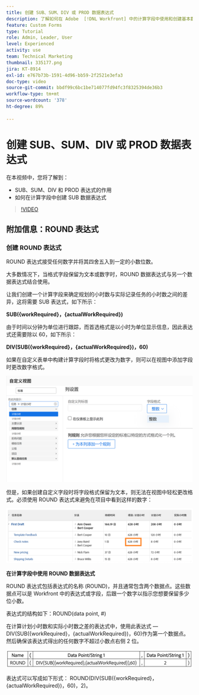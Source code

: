 ```yaml
---
title: 创建 SUB、SUM、DIV 或 PROD 数据表达式
description: 了解如何在 Adobe  [!DNL Workfront] 中的计算字段中使用和创建基本数学表达式。
feature: Custom Forms
type: Tutorial
role: Admin, Leader, User
level: Experienced
activity: use
team: Technical Marketing
thumbnail: 335177.png
jira: KT-8914
exl-id: e767b73b-1591-4d96-bb59-2f2521e3efa3
doc-type: video
source-git-commit: bbdf99c6bc1be714077fd94fc3f8325394de36b3
workflow-type: tm+mt
source-wordcount: '378'
ht-degree: 89%

---
```


# 创建 SUB、SUM、DIV 或 PROD 数据表达式

在本视频中，您将了解到：

* SUB、SUM、DIV 和 PROD 表达式的作用
* 如何在计算字段中创建 SUB 数据表达式

>[!VIDEO](https://video.tv.adobe.com/v/3413998/?quality=12&learn=on&enablevpops=1&captions=chi_hans)

## 附加信息：ROUND 表达式

### 创建 ROUND 表达式

ROUND 表达式接受任何数字并将其四舍五入到一定的小数位数。

大多数情况下，当格式字段保留为文本或数字时，ROUND 数据表达式与另一个数据表达式结合使用。

让我们创建一个计算字段来确定规划的小时数与实际记录任务的小时数之间的差异，这将需要 SUB 表达式，如下所示：

**SUB({workRequired}，{actualWorkRequired})**

由于时间以分钟为单位进行跟踪，而首选格式是以小时为单位显示信息，因此表达式还需要除以 60，如下所示：

**DIV(SUB({workRequired}，{actualWorkRequired})，60)**

如果在自定义表单中构建计算字段时将格式更改为数字，则可以在视图中添加字段时更改数字格式。

![带有利用率报告的工作负载均衡器](assets/round01.png)

但是，如果创建自定义字段时将字段格式保留为文本，则无法在视图中轻松更改格式。必须使用 ROUND 表达式来避免在项目中看到这样的数字：

![带有利用率报告的工作负载均衡器](assets/round02.png)

<b>在计算字段中使用 ROUND 数据表达式</b>

ROUND 表达式包括表达式的名称 (ROUND)，并且通常包含两个数据点。这些数据点可以是 Workfront 中的表达式或字段，后跟一个数字以指示您想要保留多少位小数。

表达式的结构如下：ROUND(data point, #)

在计算计划小时数和实际小时数之差的表达式中，使用此表达式 — DIV(SUB({workRequired}，{actualWorkRequired})，60)作为第一个数据点。 然后确保该表达式得出的任何数字不超过小数点右侧 2 位。

![带有利用率报告的工作负载均衡器](assets/round03.png)

表达式可以写成如下形式： ROUND(DIV(SUB({workRequired}，{actualWorkRequired})，60)，2)。
